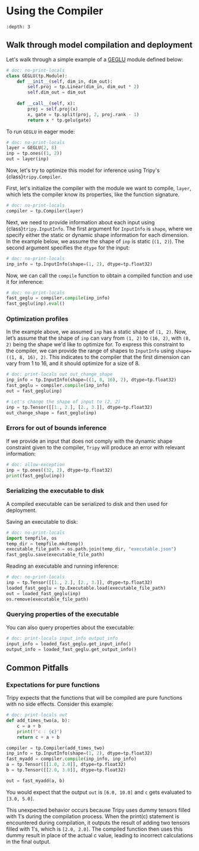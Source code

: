 # Using the Compiler

```{contents} Table of Contents
:depth: 3
```

## Walk through model compilation and deployment

Let's walk through a simple example of a [GEGLU](https://arxiv.org/abs/2002.05202v1) module defined below:

```py
# doc: no-print-locals
class GEGLU(tp.Module):
    def __init__(self, dim_in, dim_out):
        self.proj = tp.Linear(dim_in, dim_out * 2)
        self.dim_out = dim_out
    
    def __call__(self, x):
        proj = self.proj(x)
        x, gate = tp.split(proj, 2, proj.rank - 1)
        return x * tp.gelu(gate)
```

To run `GEGLU` in eager mode:

```py
# doc: no-print-locals
layer = GEGLU(2, 8)
inp = tp.ones((1, 2))
out = layer(inp)
```

Now, let's try to optimize this model for inference using Tripy's {class}`tripy.Compiler`.

First, let's initialize the compiler with the module we want to compile, `layer`, which lets the compiler know its properties, like the function signature.

```py
# doc: no-print-locals
compiler = tp.Compiler(layer)
```
Next, we need to provide information about each input using {class}`tripy.InputInfo`. The first argument for `InputInfo` is `shape`, where we specify either the static or dynamic shape information for each dimension. In the example below, we assume the shape of `inp` is static (`(1, 2)`). The second argument specifies the `dtype` for the input:

```py
# doc: no-print-locals
inp_info = tp.InputInfo(shape=(1, 2), dtype=tp.float32)
```
Now, we can call the `compile` function to obtain a compiled function and use it for inference:

```py
# doc: no-print-locals
fast_geglu = compiler.compile(inp_info)
fast_geglu(inp).eval()
```

### Optimization profiles

In the example above, we assumed `inp` has a static shape of `(1, 2)`. Now, let’s assume that the shape of `inp` can vary from `(1, 2)` to `(16, 2)`, with `(8, 2)` being the shape we'd like to optimize for. To express this constraint to the compiler, we can provide the range of shapes to `InputInfo` using `shape=((1, 8, 16), 2)`. This indicates to the compiler that the first dimension can vary from 1 to 16, and it should optimize for a size of 8.

```py
# doc: print-locals out out_change_shape
inp_info = tp.InputInfo(shape=((1, 8, 16), 2), dtype=tp.float32)
fast_geglu = compiler.compile(inp_info)
out = fast_geglu(inp)

# Let's change the shape of input to (2, 2)
inp = tp.Tensor([[1., 2.], [2., 3.]], dtype=tp.float32)
out_change_shape = fast_geglu(inp)
```

### Errors for out of bounds inference
If we provide an input that does not comply with the dynamic shape constraint given to the compiler, `Tripy` will produce an error with relevant information:

<!-- Tripy: TEST: IGNORE Start -->
```py
# doc: allow-exception
inp = tp.ones((32, 2), dtype=tp.float32)
print(fast_geglu(inp))
```
<!-- Tripy: TEST: IGNORE End -->

### Serializing the executable to disk

A compiled executable can be serialized to disk and then used for deployment.

Saving an executable to disk:

```py
# doc: no-print-locals
import tempfile, os
temp_dir = tempfile.mkdtemp()
executable_file_path = os.path.join(temp_dir, "executable.json")
fast_geglu.save(executable_file_path)
```

Reading an executable and running inference:

```py
# doc: no-print-locals
inp = tp.Tensor([[1., 2.], [2., 3.]], dtype=tp.float32)
loaded_fast_geglu = tp.Executable.load(executable_file_path)
out = loaded_fast_geglu(inp)
os.remove(executable_file_path)
```

### Querying properties of the executable

You can also query properties about the executable:

```py
# doc: print-locals input_info output_info
input_info = loaded_fast_geglu.get_input_info()
output_info = loaded_fast_geglu.get_output_info()
```

## Common Pitfalls
### Expectations for pure functions

Tripy expects that the functions that will be compiled are pure functions with no side effects. Consider this example:

```py
# doc: print-locals out
def add_times_two(a, b):
    c = a + b
    print(f"c : {c}")
    return c + a + b

compiler = tp.Compiler(add_times_two)
inp_info = tp.InputInfo(shape=(1, 2), dtype=tp.float32)
fast_myadd = compiler.compile(inp_info, inp_info)
a = tp.Tensor([[1.0, 2.0]], dtype=tp.float32)
b = tp.Tensor([[2.0, 3.0]], dtype=tp.float32)

out = fast_myadd(a, b)
```

You would expect that the output `out` is `[6.0, 10.0]` and `c` gets evaluated to `[3.0, 5.0]`.

This unexpected behavior occurs because Tripy uses dummy tensors filled with 1's during the compilation process. When the print(c) statement is encountered during compilation, it outputs the result of adding two tensors filled with 1's, which is `[2.0, 2.0]`. The compiled function then uses this dummy result in place of the actual c value, leading to incorrect calculations in the final output.
